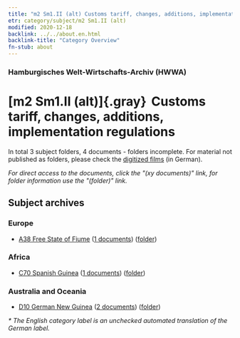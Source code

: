 ```yaml
---
title: "m2 Sm1.II (alt) Customs tariff, changes, additions, implementation regulations"
etr: category/subject/m2 Sm1.II (alt)
modified: 2020-12-18
backlink: ../../about.en.html
backlink-title: "Category Overview"
fn-stub: about
---
```


### Hamburgisches Welt-Wirtschafts-Archiv (HWWA)
# [m2 Sm1.II (alt)]{.gray}&#8201; Customs tariff, changes, additions, implementation regulations&#160; 





In total 3 subject folders, 4 documents - folders incomplete.
For material not published as folders, please check the [digitized films](/film/h1_sh) (in German).

_For direct access to the documents, click the "(xy documents)" link, for folder information use the "(folder)" link._

## Subject archives



### Europe

- [A38 Free State of Fiume](../../../geo/about.en.html#A38) (<a href="https://dfg-viewer.de/show/?tx_dlf[id]=https://pm20.zbw.eu/mets/sh/1410xx/141014/1448xx/144852/public.mets.en.xml" target="_blank">1 documents</a>) ([folder](http://purl.org/pressemappe20/folder/sh/141014,144852))

### Africa

- [C70 Spanish Guinea](../../../geo/about.en.html#C70) (<a href="https://dfg-viewer.de/show/?tx_dlf[id]=https://pm20.zbw.eu/mets/sh/1414xx/141412/1448xx/144852/public.mets.en.xml" target="_blank">1 documents</a>) ([folder](http://purl.org/pressemappe20/folder/sh/141412,144852))

### Australia and Oceania

- [D10 German New Guinea](../../../geo/about.en.html#D10) (<a href="https://dfg-viewer.de/show/?tx_dlf[id]=https://pm20.zbw.eu/mets/sh/1416xx/141601/1448xx/144852/public.mets.en.xml" target="_blank">2 documents</a>) ([folder](http://purl.org/pressemappe20/folder/sh/141601,144852))


_* The English category label is an unchecked automated translation of the German label._

